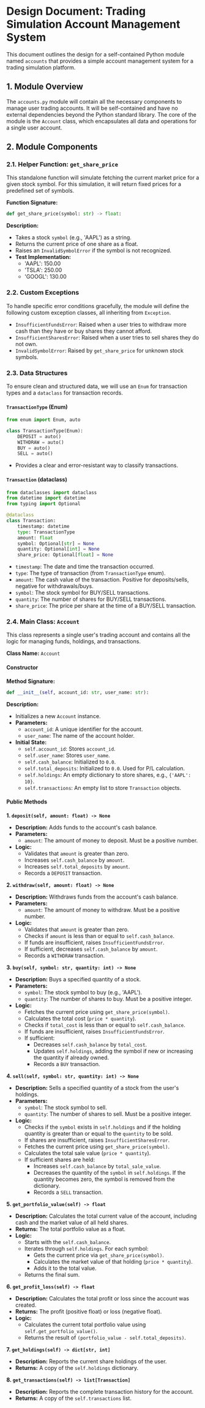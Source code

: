 # Design Document: Trading Simulation Account Management System

This document outlines the design for a self-contained Python module named `accounts` that provides a simple account management system for a trading simulation platform.

## 1. Module Overview

The `accounts.py` module will contain all the necessary components to manage user trading accounts. It will be self-contained and have no external dependencies beyond the Python standard library. The core of the module is the `Account` class, which encapsulates all data and operations for a single user account.

## 2. Module Components

### 2.1. Helper Function: `get_share_price`

This standalone function will simulate fetching the current market price for a given stock symbol. For this simulation, it will return fixed prices for a predefined set of symbols.

**Function Signature:**
```python
def get_share_price(symbol: str) -> float:
```
**Description:**
- Takes a stock `symbol` (e.g., 'AAPL') as a string.
- Returns the current price of one share as a float.
- Raises an `InvalidSymbolError` if the symbol is not recognized.
- **Test Implementation:**
    - 'AAPL': 150.00
    - 'TSLA': 250.00
    - 'GOOGL': 130.00

### 2.2. Custom Exceptions

To handle specific error conditions gracefully, the module will define the following custom exception classes, all inheriting from `Exception`.

- `InsufficientFundsError`: Raised when a user tries to withdraw more cash than they have or buy shares they cannot afford.
- `InsufficientSharesError`: Raised when a user tries to sell shares they do not own.
- `InvalidSymbolError`: Raised by `get_share_price` for unknown stock symbols.

### 2.3. Data Structures

To ensure clean and structured data, we will use an `Enum` for transaction types and a `dataclass` for transaction records.

#### `TransactionType` (Enum)
```python
from enum import Enum, auto

class TransactionType(Enum):
    DEPOSIT = auto()
    WITHDRAW = auto()
    BUY = auto()
    SELL = auto()
```
- Provides a clear and error-resistant way to classify transactions.

#### `Transaction` (dataclass)
```python
from dataclasses import dataclass
from datetime import datetime
from typing import Optional

@dataclass
class Transaction:
    timestamp: datetime
    type: TransactionType
    amount: float
    symbol: Optional[str] = None
    quantity: Optional[int] = None
    share_price: Optional[float] = None
```
- `timestamp`: The date and time the transaction occurred.
- `type`: The type of transaction (from `TransactionType` enum).
- `amount`: The cash value of the transaction. Positive for deposits/sells, negative for withdrawals/buys.
- `symbol`: The stock symbol for BUY/SELL transactions.
- `quantity`: The number of shares for BUY/SELL transactions.
- `share_price`: The price per share at the time of a BUY/SELL transaction.

### 2.4. Main Class: `Account`

This class represents a single user's trading account and contains all the logic for managing funds, holdings, and transactions.

**Class Name:** `Account`

#### Constructor
**Method Signature:**
```python
def __init__(self, account_id: str, user_name: str):
```
**Description:**
- Initializes a new `Account` instance.
- **Parameters:**
    - `account_id`: A unique identifier for the account.
    - `user_name`: The name of the account holder.
- **Initial State:**
    - `self.account_id`: Stores `account_id`.
    - `self.user_name`: Stores `user_name`.
    - `self.cash_balance`: Initialized to `0.0`.
    - `self.total_deposits`: Initialized to `0.0`. Used for P/L calculation.
    - `self.holdings`: An empty dictionary to store shares, e.g., `{'AAPL': 10}`.
    - `self.transactions`: An empty list to store `Transaction` objects.

#### Public Methods

**1. `deposit(self, amount: float) -> None`**
- **Description:** Adds funds to the account's cash balance.
- **Parameters:**
    - `amount`: The amount of money to deposit. Must be a positive number.
- **Logic:**
    - Validates that `amount` is greater than zero.
    - Increases `self.cash_balance` by `amount`.
    - Increases `self.total_deposits` by `amount`.
    - Records a `DEPOSIT` transaction.

**2. `withdraw(self, amount: float) -> None`**
- **Description:** Withdraws funds from the account's cash balance.
- **Parameters:**
    - `amount`: The amount of money to withdraw. Must be a positive number.
- **Logic:**
    - Validates that `amount` is greater than zero.
    - Checks if `amount` is less than or equal to `self.cash_balance`.
    - If funds are insufficient, raises `InsufficientFundsError`.
    - If sufficient, decreases `self.cash_balance` by `amount`.
    - Records a `WITHDRAW` transaction.

**3. `buy(self, symbol: str, quantity: int) -> None`**
- **Description:** Buys a specified quantity of a stock.
- **Parameters:**
    - `symbol`: The stock symbol to buy (e.g., 'AAPL').
    - `quantity`: The number of shares to buy. Must be a positive integer.
- **Logic:**
    - Fetches the current price using `get_share_price(symbol)`.
    - Calculates the total cost (`price * quantity`).
    - Checks if `total_cost` is less than or equal to `self.cash_balance`.
    - If funds are insufficient, raises `InsufficientFundsError`.
    - If sufficient:
        - Decreases `self.cash_balance` by `total_cost`.
        - Updates `self.holdings`, adding the symbol if new or increasing the quantity if already owned.
        - Records a `BUY` transaction.

**4. `sell(self, symbol: str, quantity: int) -> None`**
- **Description:** Sells a specified quantity of a stock from the user's holdings.
- **Parameters:**
    - `symbol`: The stock symbol to sell.
    - `quantity`: The number of shares to sell. Must be a positive integer.
- **Logic:**
    - Checks if the `symbol` exists in `self.holdings` and if the holding quantity is greater than or equal to the `quantity` to be sold.
    - If shares are insufficient, raises `InsufficientSharesError`.
    - Fetches the current price using `get_share_price(symbol)`.
    - Calculates the total sale value (`price * quantity`).
    - If sufficient shares are held:
        - Increases `self.cash_balance` by `total_sale_value`.
        - Decreases the quantity of the `symbol` in `self.holdings`. If the quantity becomes zero, the symbol is removed from the dictionary.
        - Records a `SELL` transaction.

**5. `get_portfolio_value(self) -> float`**
- **Description:** Calculates the total current value of the account, including cash and the market value of all held shares.
- **Returns:** The total portfolio value as a float.
- **Logic:**
    - Starts with the `self.cash_balance`.
    - Iterates through `self.holdings`. For each symbol:
        - Gets the current price via `get_share_price(symbol)`.
        - Calculates the market value of that holding (`price * quantity`).
        - Adds it to the total value.
    - Returns the final sum.

**6. `get_profit_loss(self) -> float`**
- **Description:** Calculates the total profit or loss since the account was created.
- **Returns:** The profit (positive float) or loss (negative float).
- **Logic:**
    - Calculates the current total portfolio value using `self.get_portfolio_value()`.
    - Returns the result of `(portfolio_value - self.total_deposits)`.

**7. `get_holdings(self) -> dict[str, int]`**
- **Description:** Reports the current share holdings of the user.
- **Returns:** A copy of the `self.holdings` dictionary.

**8. `get_transactions(self) -> list[Transaction]`**
- **Description:** Reports the complete transaction history for the account.
- **Returns:** A copy of the `self.transactions` list.